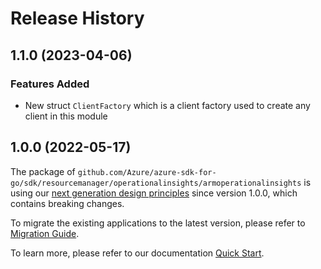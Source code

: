 # Release History

## 1.1.0 (2023-04-06)
### Features Added

- New struct `ClientFactory` which is a client factory used to create any client in this module

## 1.0.0 (2022-05-17)

The package of `github.com/Azure/azure-sdk-for-go/sdk/resourcemanager/operationalinsights/armoperationalinsights` is using our [next generation design principles](https://azure.github.io/azure-sdk/general_introduction.html) since version 1.0.0, which contains breaking changes.

To migrate the existing applications to the latest version, please refer to [Migration Guide](https://aka.ms/azsdk/go/mgmt/migration).

To learn more, please refer to our documentation [Quick Start](https://aka.ms/azsdk/go/mgmt).